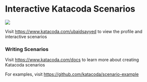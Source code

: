 # Interactive Katacoda Scenarios

[![](http://shields.katacoda.com/katacoda/ubaidsayyed/count.svg)](https://www.katacoda.com/ubaidsayyed "Get your profile on Katacoda.com")

Visit https://www.katacoda.com/ubaidsayyed to view the profile and interactive scenarios

### Writing Scenarios
Visit https://www.katacoda.com/docs to learn more about creating Katacoda scenarios

For examples, visit https://github.com/katacoda/scenario-example
